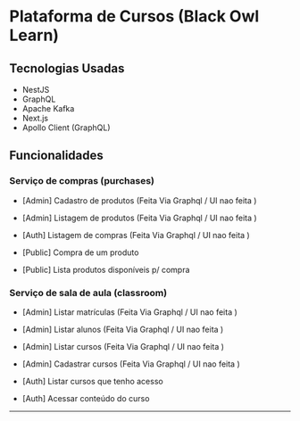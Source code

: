 # Plataforma de Cursos (Black Owl Learn)

## Tecnologias Usadas
- NestJS
- GraphQL
- Apache Kafka
- Next.js
- Apollo Client (GraphQL)

## Funcionalidades

### Serviço de compras (purchases)

- [Admin] Cadastro de produtos (Feita Via Graphql / UI nao feita )
- [Admin] Listagem de produtos (Feita Via Graphql / UI nao feita )

- [Auth] Listagem de compras (Feita Via Graphql / UI nao feita )

- [Public] Compra de um produto 
- [Public] Lista produtos disponíveis p/ compra

### Serviço de sala de aula (classroom)

- [Admin] Listar matrículas (Feita Via Graphql / UI nao feita )
- [Admin] Listar alunos (Feita Via Graphql / UI nao feita )
- [Admin] Listar cursos (Feita Via Graphql / UI nao feita )
- [Admin] Cadastrar cursos (Feita Via Graphql / UI nao feita )

- [Auth] Listar cursos que tenho acesso
- [Auth] Acessar conteúdo do curso

----------------------------------------------------------------
